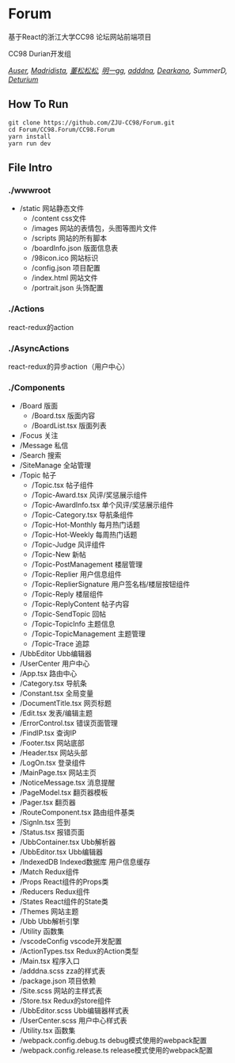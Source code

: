 # Forum
基于React的浙江大学CC98 论坛网站前端项目

CC98 Durian开发组

*[Auser](https://github.com/sgjsakura), [Madridista](https://github.com/Tsukiko15), [董松松松](https://github.com/AsukaSong), [明一gg](https://github.com/mingyigg), [adddna](https://github.com/adddna), [Dearkano](https://github.com/Dearkano), SummerD, [Deturium](https://github.com/Deturium)*

## How To Run

```
git clone https://github.com/ZJU-CC98/Forum.git
cd Forum/CC98.Forum/CC98.Forum
yarn install
yarn run dev
```

## File Intro

### ./wwwroot
* /static  网站静态文件
  * /content  css文件
  * /images  网站的表情包，头图等图片文件 
  * /scripts 网站的所有脚本
  * /boardInfo.json 版面信息表
  * /98icon.ico 网站标识
  * /config.json 项目配置
  * /index.html 网站文件
  * /portrait.json 头饰配置
  
### ./Actions
react-redux的action

### ./AsyncActions
react-redux的异步action（用户中心）

### ./Components

* /Board 版面
  * /Board.tsx 版面内容
  * /BoardList.tsx 版面列表
* /Focus 关注
* /Message 私信
* /Search 搜索
* /SiteManage 全站管理
* /Topic 帖子
  * /Topic.tsx 帖子组件
  * /Topic-Award.tsx 风评/奖惩展示组件
  * /Topic-AwardInfo.tsx 单个风评/奖惩展示组件
  * /Topic-Category.tsx 导航条组件
  * /Topic-Hot-Monthly 每月热门话题
  * /Topic-Hot-Weekly 每周热门话题
  * /Topic-Judge 风评组件
  * /Topic-New 新帖
  * /Topic-PostManagement 楼层管理
  * /Topic-Replier 用户信息组件
  * /Topic-ReplierSignature 用户签名档/楼层按钮组件
  * /Topic-Reply 楼层组件
  * /Topic-ReplyContent 帖子内容
  * /Topic-SendTopic 回帖
  * /Topic-TopicInfo 主题信息
  * /Topic-TopicManagement 主题管理
  * /Topic-Trace 追踪
* /UbbEditor Ubb编辑器
* /UserCenter 用户中心
* /App.tsx 路由中心
* /Category.tsx 导航条
* /Constant.tsx 全局变量
* /DocumentTitle.tsx 网页标题
* /Edit.tsx 发表/编辑主题
* /ErrorControl.tsx 错误页面管理
* /FindIP.tsx 查询IP
* /Footer.tsx 网站底部
* /Header.tsx 网站头部
* /LogOn.tsx 登录组件
* /MainPage.tsx 网站主页
* /NoticeMessage.tsx 消息提醒
* /PageModel.tsx 翻页器模板
* /Pager.tsx 翻页器
* /RouteComponent.tsx 路由组件基类
* /SignIn.tsx 签到
* /Status.tsx 报错页面
* /UbbContainer.tsx Ubb解析器
* /UbbEditor.tsx Ubb编辑器
* /IndexedDB Indexed数据库 用户信息缓存
* /Match Redux组件
* /Props React组件的Props类
* /Reducers Redux组件
* /States React组件的State类
* /Themes 网站主题
* /Ubb Ubb解析引擎
* /Utility 函数集
* /vscodeConfig vscode开发配置
* /ActionTypes.tsx Redux的Action类型
* /Main.tsx 程序入口
* /adddna.scss zza的样式表
* /package.json 项目依赖
* /Site.scss 网站的主样式表
* /Store.tsx Redux的store组件
* /UbbEditor.scss Ubb编辑器样式表
* /UserCenter.scss 用户中心样式表
* /Utility.tsx 函数集
* /webpack.config.debug.ts debug模式使用的webpack配置
* /webpack.config.release.ts release模式使用的webpack配置
